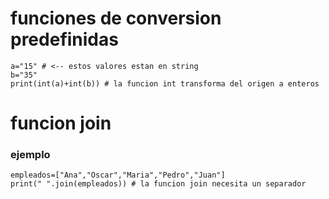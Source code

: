 # funciones de conversion predefinidas

``` 
a="15" # <-- estos valores estan en string
b="35"
print(int(a)+int(b)) # la funcion int transforma del origen a enteros
```

# funcion join
### ejemplo

```
empleados=["Ana","Oscar","Maria","Pedro","Juan"]
print(" ".join(empleados)) # la funcion join necesita un separador
```
